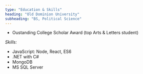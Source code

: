 ```yaml
---
type: "Education & Skills"
heading: "Old Dominion University"
subheading: "BS, Political Science"
---
```

* Oustanding College Scholar Award (top Arts & Letters student)

*Skills:*

* JavaScript: Node, React, ES6
* .NET with C#
* MongoDB
* MS SQL Server